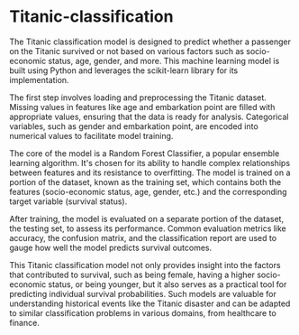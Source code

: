 # Titanic-classification
The Titanic classification model is designed to predict whether a passenger on the Titanic survived or not based on various factors such as socio-economic status, age, gender, and more. This machine learning model is built using Python and leverages the scikit-learn library for its implementation.

The first step involves loading and preprocessing the Titanic dataset. Missing values in features like age and embarkation point are filled with appropriate values, ensuring that the data is ready for analysis. Categorical variables, such as gender and embarkation point, are encoded into numerical values to facilitate model training.

The core of the model is a Random Forest Classifier, a popular ensemble learning algorithm. It's chosen for its ability to handle complex relationships between features and its resistance to overfitting. The model is trained on a portion of the dataset, known as the training set, which contains both the features (socio-economic status, age, gender, etc.) and the corresponding target variable (survival status).

After training, the model is evaluated on a separate portion of the dataset, the testing set, to assess its performance. Common evaluation metrics like accuracy, the confusion matrix, and the classification report are used to gauge how well the model predicts survival outcomes.

This Titanic classification model not only provides insight into the factors that contributed to survival, such as being female, having a higher socio-economic status, or being younger, but it also serves as a practical tool for predicting individual survival probabilities. Such models are valuable for understanding historical events like the Titanic disaster and can be adapted to similar classification problems in various domains, from healthcare to finance.




